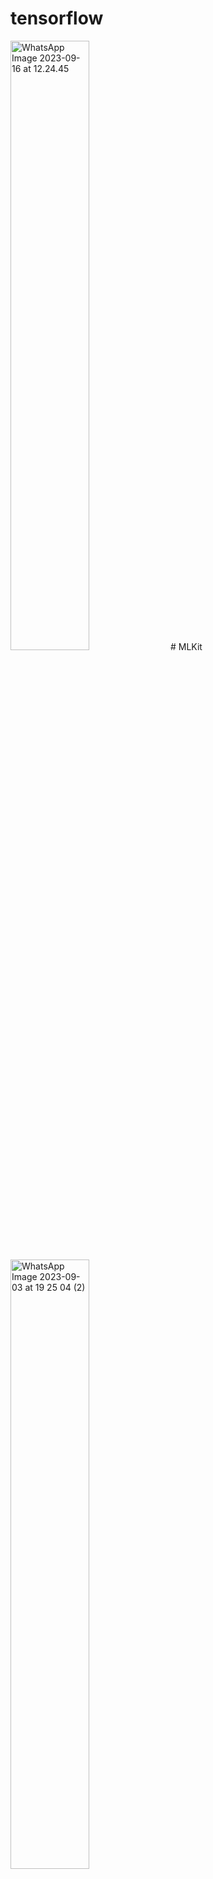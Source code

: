 # tensorflow


<img scr="https://github.com/cumaki1234/tensorflow/blob/master/WhatsApp%20Image%202023-09-16%20at%2012.24.44" alt="WhatsApp Image 2023-09-16 at 12.24.45" width="50%">
# MLKit

<img src="https://github.com/cumaki1234/MLKit/assets/129130678/775639ee-ea53-4858-ab9a-d5b11ad41b16" alt="WhatsApp Image 2023-09-03 at 19 25 04 (2)" width="50%">

<p style="margin-bottom: 50px;"></p>

<img src="https://github.com/cumaki1234/MLKit/assets/129130678/1fa7def3-33d6-4b76-8f86-be1c81c3fe8c" alt="WhatsApp Image 2023-09-03 at 19 36 06" width="50%">

